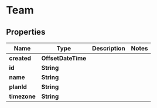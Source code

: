 

# Team


## Properties

Name | Type | Description | Notes
------------ | ------------- | ------------- | -------------
**created** | **OffsetDateTime** |  | 
**id** | **String** |  | 
**name** | **String** |  | 
**planId** | **String** |  | 
**timezone** | **String** |  | 



